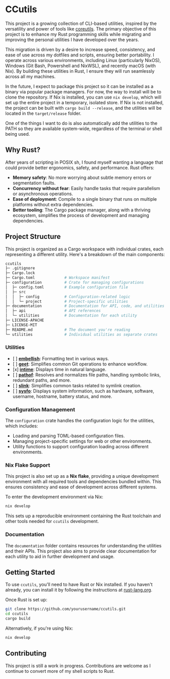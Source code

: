 # CCutils

This project is a growing collection of CLI-based utilities, inspired by the
versatility and power of tools like
[coreutils](https://uutils.github.io/coreutils/docs/). The primary objective of
this project is to enhance my Rust programming skills while migrating and
improving the personal utilities I have developed over the years.

This migration is driven by a desire to increase speed, consistency, and ease of
use across my dotfiles and scripts, ensuring better portability. I operate
across various environments, including Linux (particularly NixOS), Windows (Git
Bash, Powershell and NixWSL), and recently macOS (with Nix). By building these
utilities in Rust, I ensure they will run seamlessly across all my machines.

In the future, I expect to package this project so it can be installed as a
binary via popular package managers. For now, the way to install will be to
clone the repository. If Nix is installed, you can use `nix develop`, which will
set up the entire project in a temporary, isolated store. If Nix is not
installed, the project can be built with `cargo build --release`, and the
utilities will be located in the `target/release` folder.

One of the things I want to do is also automatically add the utilities to the
PATH so they are available system-wide, regardless of the terminal or shell
being used.

## Why Rust?

After years of scripting in POSIX sh, I found myself wanting a language that
could provide better ergonomics, safety, and performance. Rust offers:

- **Memory safety**: No more worrying about subtle memory errors or segmentation
  faults.
- **Concurrency without fear**: Easily handle tasks that require parallelism or
  asynchronous operations.
- **Ease of deployment**: Compile to a single binary that runs on multiple
  platforms without extra dependencies.
- **Better tooling**: The Cargo package manager, along with a thriving
  ecosystem, simplifies the process of development and managing dependencies.

## Project Structure

This project is organized as a Cargo workspace with individual crates, each
representing a different utility. Here's a breakdown of the main components:

```sh
ccutils
├─ .gitignore
├─ Cargo.lock
├─ Cargo.toml             # Workspace manifest
├─ configuration          # Crate for managing configurations
│  ├─ config.toml         # Example configuration file
│  ├─ src
│  │  ├─ config           # Configuration-related logic
│  │  └─ project          # Project-specific utilities
├─ documentation          # Documentation for API, code, and utilities
│  ├─ api                 # API references
│  └─ utilities           # Documentation for each utility
├─ LICENSE-APACHE
├─ LICENSE-MIT
├─ README.md              # The document you're reading
└─ utilities              # Individual utilities as separate crates
```

### Utilities

- \[ \] **[embellish](utilities/embellish)**: Formatting text in various ways.
- \[ \] **[geet](utilities/geet)**: Simplifies common Git operations to enhance
  workflow.
- \[x\] **[intime](./libraries/intime)**: Displays time in natural language.
- \[ \] **[pathof](utilities/pathof)**: Resolves and normalizes file paths,
  handling symbolic links, redundant paths, and more.
- \[ \] **[slink](utilities/slink)**: Simplifies common tasks related to symlink
  creation.
- \[ \] **[sysfo](utilities/sysfo)**: Displays system information, such as
  hardware, software, username, hostname, battery status, and more.

### Configuration Management

The `configuration` crate handles the configuration logic for the utilities,
which includes:

- Loading and parsing TOML-based configuration files.
- Managing project-specific settings for web or other environments.
- Utility functions to support configuration loading across different
  environments.

### Nix Flake Support

This project is also set up as a **Nix flake**, providing a unique development
environment with all required tools and dependencies bundled within. This
ensures consistency and ease of development across different systems.

To enter the development environment via Nix:

```bash
nix develop
```

This sets up a reproducible environment containing the Rust toolchain and other
tools needed for `ccutils` development.

### Documentation

The `documentation` folder contains resources for understanding the utilities
and their APIs. This project also aims to provide clear documentation for each
utility to aid in further development and usage.

## Getting Started

To use `ccutils`, you'll need to have Rust or Nix installed. If you haven't
already, you can install it by following the instructions at
[rust-lang.org](https://www.rust-lang.org/tools/install).

Once Rust is set up:

```bash
git clone https://github.com/yourusername/ccutils.git
cd ccutils
cargo build
```

Alternatively, if you're using Nix:

```bash
nix develop
```

## Contributing

This project is still a work in progress. Contributions are welcome as I
continue to convert more of my shell scripts to Rust.
